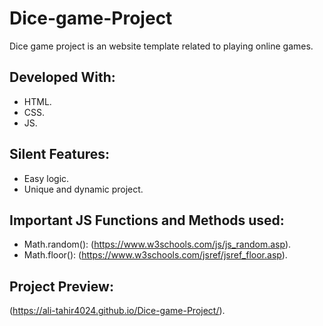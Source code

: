 # Dice-game-Project

Dice game project is an website template related to playing online games.

## Developed With:

* HTML.
* CSS.
* JS.

## Silent Features:

* Easy logic.
* Unique and dynamic project.

## Important JS Functions and Methods used:

* Math.random(): (https://www.w3schools.com/js/js_random.asp).
* Math.floor(): (https://www.w3schools.com/jsref/jsref_floor.asp).

## Project Preview:

(https://ali-tahir4024.github.io/Dice-game-Project/).
